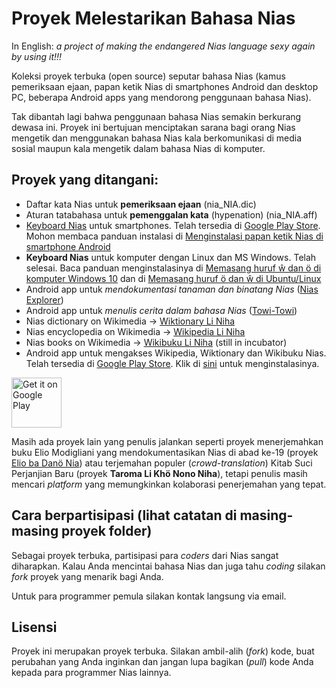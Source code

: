 # Proyek Melestarikan Bahasa Nias

In English: *a project of making the endangered Nias language sexy again by using it!!!*

Koleksi proyek terbuka (open source) seputar bahasa Nias (kamus pemeriksaan ejaan, papan ketik Nias di smartphones Android dan desktop PC, beberapa Android apps yang mendorong penggunaan bahasa Nias).

Tak dibantah lagi bahwa penggunaan bahasa Nias semakin berkurang dewasa ini. Proyek ini bertujuan menciptakan sarana bagi orang Nias mengetik dan menggunakan bahasa Nias kala berkomunikasi di media sosial maupun kala mengetik dalam bahasa Nias di komputer.

## Proyek yang ditangani:

- Daftar kata Nias untuk **pemeriksaan ejaan** (nia_NIA.dic)
- Aturan tatabahasa untuk **pemenggalan kata** (hypenation) (nia_NIA.aff)
- [Keyboard Nias](https://github.com/sslaia/AnySoftKeyboard/tree/master/addons/languages/nias) untuk smartphones. Telah tersedia di [Google Play Store](https://play.google.com/store/apps/details?id=com.anysoftkeyboard.languagepack.nias). Mohon membaca panduan instalasi di [Menginstalasi papan ketik Nias di smartphone Android](https://niaskeyboard.blogspot.com/2021/04/anysoftkeyboard-memasang-huruf-o-dan-w.html)
- **Keyboard Nias** untuk komputer dengan Linux dan MS Windows. Telah selesai. Baca panduan menginstalasinya di [Memasang huruf ŵ dan ö di komputer Windows 10](https://niaskeyboard.blogspot.com/2021/05/niasid-memasang-huruf-w-dan-o-di.html) dan di [Memasang huruf ö dan ŵ di Ubuntu/Linux](https://niaskeyboard.blogspot.com/2021/05/memasang-huruf-o-dan-w-di-komputer.html)
- Android app untuk *mendokumentasi tanaman dan binatang Nias* ([Nias Explorer](https://github.com/sslaia/Nias-Explorer))
- Android app untuk *menulis cerita dalam bahasa Nias* ([Towi-Towi](https://github.com/sslaia/Towi-Towi))
- Nias dictionary on Wikimedia -> [Wiktionary Li Niha](https://nia.wiktionary.org)
- Nias encyclopedia on Wikimedia -> [Wikipedia Li Niha](https://nia.wikipedia.org)
- Nias books on Wikimedia -> [Wikibuku Li Niha](https://incubator.wikimedia.org/wiki/Wb/nia/Olayama) (still in incubator)
- Android app untuk mengakses Wikipedia, Wiktionary dan Wikibuku Nias. Telah tersedia di [Google Play Store](https://play.google.com/store/apps/details?id=com.blogspot.niaswiki). Klik di [sini](https://play.google.com/store/apps/details?id=com.blogspot.niaswiki) untuk menginstalasinya.

<a href="https://play.google.com/store/apps/details?id=com.blogspot.niaswiki"><img alt="Get it on Google Play" src="https://play.google.com/intl/en_us/badges/images/apps/en-play-badge.png" height="80pt"/></a>

Masih ada proyek lain yang penulis jalankan seperti proyek menerjemahkan buku Elio Modigliani yang mendokumentasikan Nias di abad ke-19 (proyek [Elio ba Danö Nia](https://elionias.blogspot.com/)) atau terjemahan populer (*crowd-translation*) Kitab Suci Perjanjian Baru (proyek **Taroma Li Khö Nono Niha**), tetapi penulis masih mencari *platform* yang memungkinkan kolaborasi penerjemahan yang tepat.

## Cara berpartisipasi (lihat catatan di masing-masing proyek folder)

Sebagai proyek terbuka, partisipasi para *coders* dari Nias sangat diharapkan. Kalau Anda mencintai bahasa Nias dan juga tahu *coding* silakan *fork* proyek yang menarik bagi Anda.

Untuk para programmer pemula silakan kontak langsung via email.

## Lisensi

Proyek ini merupakan proyek terbuka. Silakan ambil-alih (*fork*) kode, buat perubahan yang Anda inginkan dan jangan lupa bagikan (*pull*) kode Anda kepada para programmer Nias lainnya.
